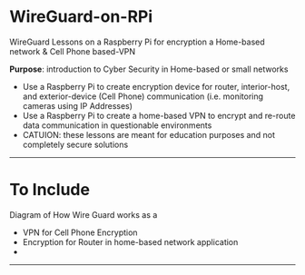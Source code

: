 # WireGuard-on-RPi
WireGuard Lessons on a Raspberry Pi for encryption a Home-based network & Cell Phone based-VPN

**Purpose**: introduction to Cyber Security in Home-based or small networks
- Use a Raspberry Pi to create encryption device for router, interior-host, and exterior-device (Cell Phone) communication (i.e. monitoring cameras using IP Addresses)
- Use a Raspberry Pi to create a home-based VPN to encrypt and re-route data communication in questionable environments
- CATUION: these lessons are meant for education purposes and not completely secure solutions

---

# To Include

Diagram of How Wire Guard works as a
- VPN for Cell Phone Encryption
- Encryption for Router in home-based network application
-

---
